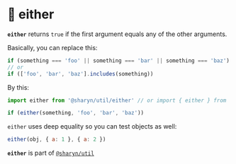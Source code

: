 # 🌹 either

**`either`** returns `true` if the first argument equals any of the other arguments.

Basically, you can replace this:

```js
if (something === 'foo' || something === 'bar' || something === 'baz')
// or
if (['foo', 'bar', 'baz'].includes(something))
```

By this:

```js
import either from '@sharyn/util/either' // or import { either } from '@sharyn/util'

if (either(something, 'foo', 'bar', 'baz'))
```

`either` uses deep equality so you can test objects as well:

```js
either(obj, { a: 1 }, { a: 2 })
```

**`either`** is part of [`@sharyn/util`](https://github.com/sharynjs/sharyn-util/blob/master/README.md)
